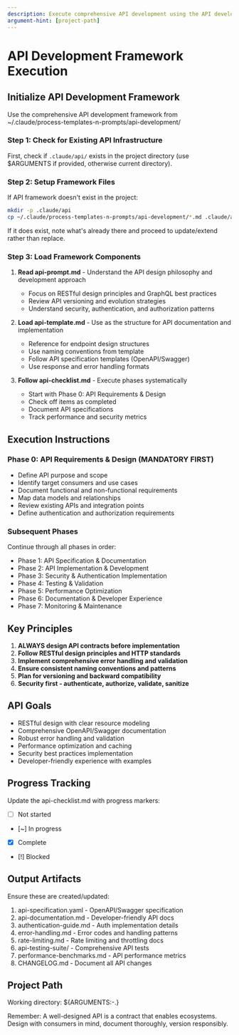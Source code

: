 ```yaml
---
description: Execute comprehensive API development using the API development framework
argument-hint: [project-path]
---
```


# API Development Framework Execution

## Initialize API Development Framework

Use the comprehensive API development framework from ~/.claude/process-templates-n-prompts/api-development/

### Step 1: Check for Existing API Infrastructure
First, check if `.claude/api/` exists in the project directory (use $ARGUMENTS if provided, otherwise current directory).

### Step 2: Setup Framework Files
If API framework doesn't exist in the project:
```bash
mkdir -p .claude/api
cp ~/.claude/process-templates-n-prompts/api-development/*.md .claude/api/
```

If it does exist, note what's already there and proceed to update/extend rather than replace.

### Step 3: Load Framework Components

1. **Read api-prompt.md** - Understand the API design philosophy and development approach
   - Focus on RESTful design principles and GraphQL best practices
   - Review API versioning and evolution strategies
   - Understand security, authentication, and authorization patterns

2. **Load api-template.md** - Use as the structure for API documentation and implementation
   - Reference for endpoint design structures
   - Use naming conventions from template
   - Follow API specification templates (OpenAPI/Swagger)
   - Use response and error handling formats

3. **Follow api-checklist.md** - Execute phases systematically
   - Start with Phase 0: API Requirements & Design
   - Check off items as completed
   - Document API specifications
   - Track performance and security metrics

## Execution Instructions

### Phase 0: API Requirements & Design (MANDATORY FIRST)
- Define API purpose and scope
- Identify target consumers and use cases
- Document functional and non-functional requirements
- Map data models and relationships
- Review existing APIs and integration points
- Define authentication and authorization requirements

### Subsequent Phases
Continue through all phases in order:
- Phase 1: API Specification & Documentation
- Phase 2: API Implementation & Development
- Phase 3: Security & Authentication Implementation
- Phase 4: Testing & Validation
- Phase 5: Performance Optimization
- Phase 6: Documentation & Developer Experience
- Phase 7: Monitoring & Maintenance

## Key Principles

1. **ALWAYS design API contracts before implementation**
2. **Follow RESTful design principles and HTTP standards**
3. **Implement comprehensive error handling and validation**
4. **Ensure consistent naming conventions and patterns**
5. **Plan for versioning and backward compatibility**
6. **Security first - authenticate, authorize, validate, sanitize**

## API Goals
- RESTful design with clear resource modeling
- Comprehensive OpenAPI/Swagger documentation
- Robust error handling and validation
- Performance optimization and caching
- Security best practices implementation
- Developer-friendly experience with examples

## Progress Tracking
Update the api-checklist.md with progress markers:
- [ ] Not started
- [~] In progress
- [x] Complete
- [!] Blocked

## Output Artifacts
Ensure these are created/updated:
1. api-specification.yaml - OpenAPI/Swagger specification
2. api-documentation.md - Developer-friendly API docs
3. authentication-guide.md - Auth implementation details
4. error-handling.md - Error codes and handling patterns
5. rate-limiting.md - Rate limiting and throttling docs
6. api-testing-suite/ - Comprehensive API tests
7. performance-benchmarks.md - API performance metrics
8. CHANGELOG.md - Document all API changes

## Project Path
Working directory: ${ARGUMENTS:-.}

Remember: A well-designed API is a contract that enables ecosystems. Design with consumers in mind, document thoroughly, version responsibly.